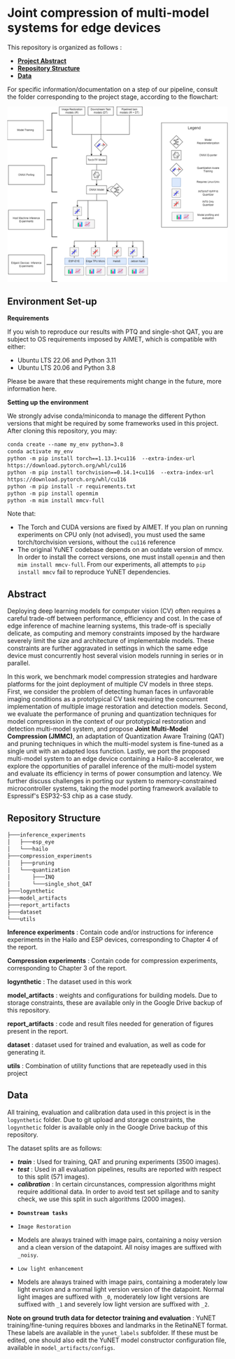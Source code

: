 # Joint compression of multi-model systems for edge devices

This repository is organized as follows : 
- [**Project Abstract**](#Abstract)
- [**Repository Structure**](#repository-structure)
- [**Data**](#data)

For specific information/documentation on a step of our pipeline, consult the folder corresponding to the project stage, according to the flowchart:

![flowchart](assets/project_flowchart.png?raw=true "Project Steps Flowchart")

## Environment Set-up

**Requirements**

If you wish to reproduce our results with PTQ and single-shot QAT, you are subject to OS requirements imposed by AIMET, which is compatible with either:

* Ubuntu LTS 22.06 and Python 3.11
* Ubuntu LTS 20.06 and Python 3.8

Please be aware that these requirements might change in the future, more information here.

**Setting up the environment**

We strongly advise conda/miniconda to manage the different Python versions that might be required by some frameworks used in this project. After cloning this repository, you may:

```
conda create --name my_env python=3.8
conda activate my_env
python -m pip install torch==1.13.1+cu116  --extra-index-url https://download.pytorch.org/whl/cu116
python -m pip install torchvision==0.14.1+cu116  --extra-index-url https://download.pytorch.org/whl/cu116
python -m pip install -r requirements.txt
python -m pip install openmim
python -m mim install mmcv-full

```

Note that:

* The Torch and CUDA versions are fixed by AIMET. If you plan on running experiments on CPU only (not advised), you must used the same torch/torchvision versions, without the ```cu116``` reference
* The original YuNET codebase depends on an outdate version of mmcv. In order to install the correct versions, one must install ```openmim``` and then ```mim install mmcv-full```. From our experiments, all attempts to ```pip install mmcv``` fail to reproduce YuNET dependencies.

## Abstract

Deploying deep learning models for computer vision (CV) often requires a careful trade-off between performance, efficiency and cost. In the case of edge inference of machine learning systems, this trade-off is specially delicate, as computing and memory constraints imposed by the hardware severely limit the size and architecture of implementable models. These constraints are further aggravated in settings in which the same edge device must concurrently host several vision models running in series or in parallel. 

In this work, we benchmark model compression strategies and hardware platforms for the joint deployment of multiple CV models in three steps. First, we consider the problem of detecting human faces in unfavorable imaging conditions as a prototypical CV task requiring the concurrent implementation of multiple image restoration and detection models. Second, we evaluate the performance of pruning and quantization techniques for model compression in the context of our prototypical restoration and detection multi-model system, and propose **Joint Multi-Model Compression (JMMC)**, an adaptation of Quantization Aware Training (QAT) and pruning techniques in which the multi-model system is fine-tuned as a single unit with an adapted loss function. Lastly, we port the proposed multi-model system to an edge device containing a Hailo-8 accelerator, we explore the opportunities of parallel inference of the multi-model system and evaluate its efficiency in terms of power consumption and latency. We further discuss challenges in porting our system to memory-constrained microcontroller systems, taking the model porting framework available to Espressif's ESP32-S3 chip as a case study.
## Repository Structure
```
├───inference_experiments
│   ├───esp_eye
│   └───hailo
├───compression_experiments
│   ├───pruning
│   └───quantization
│       ├───INQ
│       └───single_shot_QAT 
├───logynthetic
├───model_artifacts 
├───report_artifacts 
├───dataset
└───utils
```


**Inference experiments** : Contain code and/or instructions for inference experiments in the Hailo and ESP devices, corresponding to Chapter 4 of the report.

**Compression experiments** : Contain code for compression experiments, corresponding to Chapter 3 of the report.

**logynthetic** : The dataset used in this work 

**model_artifacts** : weights and configurations for building models. Due to storage constraints, these are available only in the Google Drive backup of this repository.

**report_artifacts** : code and result files needed for generation of figures present in the report. 

**dataset** : dataset used for trained and evaluation, as well as code for generating it.

**utils** : Combination of utility functions that are repeteadly used in this project

## Data

All training, evaluation and calibration data used in this project is in the ```logynthetic``` folder. Due to git upload and storage constraints, the `logynthetic` folder is available only in the Google Drive backup of this repository.

The dataset splits are as follows:

* ***train*** : Used for training, QAT and pruning experiments (3500 images).
* ***test*** : Used in all evaluation pipelines, results are reported with respect to this split (571 images).
* ***calibration*** : In certain circunstances, compression algorithms might require additional data. In order to avoid test set spillage and to sanity check, we use this split in such algorithms (2000 images).

- **`Downstream tasks`**

- `Image Restoration`   
 - Models are always trained with image pairs, containing a noisy version and a clean version of the datapoint. All noisy images are suffixed with `_noisy`.
- `Low light enhancement`   
 - Models are always trained with image pairs, containing a moderately low light evrsion and a normal light version version of the datapoint. Normal light images are suffixed with `_0`, moderately low light versions are suffixed with `_1` and severely low light version are suffixed with `_2`.

 **Note on ground truth data for detector training and evaluation** : YuNET training/fine-tuning requires bboxes and landmarks in the RetinaNET format. These labels are available in the ```yunet_labels``` subfolder. If these must be edited, one should also edit the YuNET model constructor configuration file, available in ```model_artifacts/configs```.


